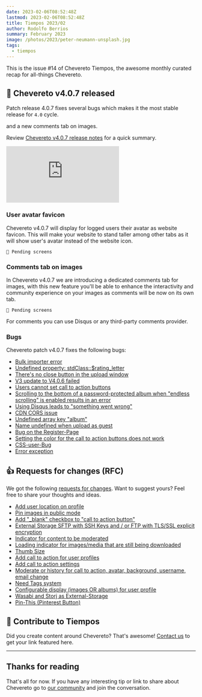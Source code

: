 ```yaml
---
date: 2023-02-06T08:52:48Z
lastmod: 2023-02-06T08:52:48Z
title: Tiempos 2023/02
author: Rodolfo Berrios
summary: February 2023
image: /photos/2023/peter-neumann-unsplash.jpg
tags:
  - tiempos
---
```


This is the issue #14 of Chevereto Tiempos, the awesome monthly curated recap for all-things Chevereto.

## 🚀 Chevereto v4.0.7 released

Patch release 4.0.7 fixes several bugs which makes it the most stable release for `4.0` cycle.

and a new comments tab on images.

Review [Chevereto v4.0.7 release notes](https://releases.chevereto.com/4.X/4.0/4.0.7.html) for a quick summary.

<div class="embed-responsive embed-responsive-16by9">
  <iframe class="embed-responsive-item m-0" src="https://www.youtube.com/embed/ClF4uCbYKdA" frameborder="0" allow="accelerometer; autoplay; clipboard-write; encrypted-media; gyroscope; picture-in-picture" allowfullscreen></iframe>
</div>

### User avatar favicon

Chevereto v4.0.7 will display for logged users their avatar as website favicon. This will make your website to stand taller among other tabs as it will show user's avatar instead of the website icon.

```plain
🚧 Pending screens
```

### Comments tab on images

In Chevereto v4.0.7 we are introducing a dedicated comments tab for images, with this new feature you'll be able to enhance the interactivity and community experience on your images as comments will be now on its own tab.

```plain
🚧 Pending screens
```

For comments you can use Disqus or any third-party comments provider.

### Bugs

Chevereto patch v4.0.7 fixes the following bugs:

- [Bulk importer error](https://chevereto.com/community/threads/bulk-importer-error.14833/)
- [Undefined property: stdClass::$rating_letter](https://chevereto.com/community/threads/again-undefined-property-stdclass-rating_letter.14885/)
- [There's no close button in the upload window](https://chevereto.com/community/threads/theres-no-close-button-in-the-upload-window.14788/)
- [V3 update to V4.0.6 failed](https://chevereto.com/community/threads/v3-update-to-v4-0-6-faile.14887/)
- [Users cannot set call to action buttons](https://chevereto.com/community/threads/users-cannot-set-call-to-action-buttons.14877/)
- [Scrolling to the bottom of a password-protected album when "endless scrolling" is enabled results in an error](https://chevereto.com/community/threads/scrolling-to-the-bottom-of-a-password-protected-album-when-endless-scrolling-is-enabled-results-in-an-error.14803/)
- [Using Disqus leads to "something went wrong"](https://chevereto.com/community/threads/using-disqus-leads-to-something-went-wrong.14861/)
- [CDN CORS issue](https://chevereto.com/community/threads/cdn-cors-issue.14785/)
- [Undefined array key "album"](https://chevereto.com/community/threads/undefined-array-key-album.14868/)
- [Name undefined when upload as guest](https://chevereto.com/community/threads/name-undefined-when-upload-as-guest.14888/)
- [Bug on the Register-Page](https://chevereto.com/community/threads/bug-on-the-register-page.14852/)
- [Setting the color for the call to action buttons does not work](https://chevereto.com/community/threads/setting-the-color-for-the-call-to-action-buttons-does-not-work.14890/)
- [CSS-user-Bug](https://chevereto.com/community/threads/css-user-bug.14940/)
- [Error exception](https://chevereto.com/community/threads/error-exception.14922/)

## 👍 Requests for changes (RFC)

We got the following [requests for changes](https://chv.to/rfc). Want to suggest yours? Feel free to share your thoughts and ideas.

- [Add user location on profile](https://chevereto.com/community/threads/add-user-location-on-profile.14869/)
- [Pin images in public mode](https://chevereto.com/community/threads/pin-images-in-public-mode.14872/)
- [Add "_blank" checkbox to "call to action button"](https://chevereto.com/community/threads/add-_blank-checkbox-to-call-to-action-button.14878/)
- [External Storage SFTP with SSH Keys and / or FTP with TLS/SSL explicit encryption](https://chevereto.com/community/threads/external-storage-sftp-with-ssh-keys-and-or-ftp-with-tls-ssl-explizit-encryption.14882/)
- [Indicator for content to be moderated](https://chevereto.com/community/threads/indicator-for-content-to-be-moderated.14889/)
- [Loading indicator for images/media that are still being downloaded](https://chevereto.com/community/threads/loading-indicator-for-images-media-that-are-still-being-downloaded.14896/)
- [Thumb Size](https://chevereto.com/community/threads/thumb-size.14897/)
- [Add call to action for user profiles](https://chevereto.com/community/threads/add-call-to-action-for-user-profiles.14906/)
- [Add call to action settings](https://chevereto.com/community/threads/add-call-to-action-settings.14907/)
- [Moderate or history for call to action, avatar, background, username, email change](https://chevereto.com/community/threads/moderate-or-history-for-call-to-action-avatar-background-username-email-change.14908/)
- [Need Tags system](https://chevereto.com/community/threads/need-tags-system.14909/)
- [Configurable display (images OR albums) for user profile](https://chevereto.com/community/threads/configurable-display-images-or-albums-for-user-profile.14910/)
- [Wasabi and Storj as External-Storage](https://chevereto.com/community/threads/wasabi-and-storj-as-external-storage.14938/)
- [Pin-This (Pinterest Button)](https://chevereto.com/community/threads/pin-this-pinterest-button.14939/)

## 💖 Contribute to Tiempos

Did you create content around Chevereto? That's awesome! [Contact us](https://chevereto.com/contact) to get your link featured here.

* * *

## Thanks for reading

That's all for now. If you have any interesting tip or link to share about Chevereto go to [our community](https://chevereto.com/community) and join the conversation.
